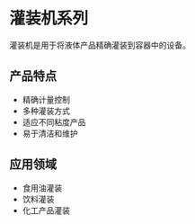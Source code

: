 # 灌装机系列

灌装机是用于将液体产品精确灌装到容器中的设备。

## 产品特点

- 精确计量控制
- 多种灌装方式
- 适应不同粘度产品
- 易于清洁和维护

## 应用领域

- 食用油灌装
- 饮料灌装
- 化工产品灌装
